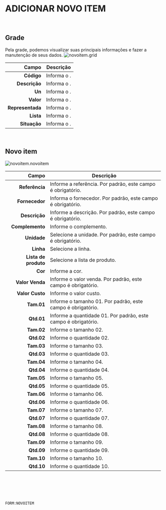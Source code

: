 # ADICIONAR NOVO ITEM
<br>

## Grade
Pela grade, podemos visualizar suas principais informações e fazer a manutenção de seus dados.
![novoitem.grid](https://raw.githubusercontent.com/netforcews/docs-siscom/master/geral/imagens/novoitem.grid.png)

Campo | Descrição
--:|---
**Código** | Informa o .
**Descrição** | Informa o .
**Un** | Informa o .
**Valor** | Informa o .
**Representada** | Informa o .
**Lista** | Informa o .
**Situação** | Informa o .
<br>

## Novo item
![novoitem.novoitem](https://raw.githubusercontent.com/netforcews/docs-siscom/master/geral/imagens/novoitem.novoitem.png)

Campo | Descrição
--:|---
**Referência** | Informe a referência. Por padrão, este campo é obrigatório.
**Fornecedor** | Informa o fornecedor. Por padrão, este campo é obrigatório.
**Descrição** | Informe a descrição. Por padrão, este campo é obrigatório.
**Complemento** | Informe o complemento.
**Unidade** | Selecione a unidade. Por padrão, este campo é obrigatório.
**Linha** | Selecione a linha.
**Lista de produto** | Selecione a lista de produto.
**Cor** | Informe a cor.
**Valor Venda** | Informe o valor venda. Por padrão, este campo é obrigatório.
**Valor Custo** | Informe o valor custo.
**Tam.01** | Informe o tamanho 01. Por padrão, este campo é obrigatório.
**Qtd.01** | Informe a quantidade 01. Por padrão, este campo é obrigatório.
**Tam.02** | Informe o tamanho 02.
**Qtd.02** | Informe o quantidade 02.
**Tam.03** | Informe o tamanho 03.
**Qtd.03** | Informe o quantidade 03.
**Tam.04** | Informe o tamanho 04.
**Qtd.04** | Informe o quantidade 04.
**Tam.05** | Informe o tamanho 05.
**Qtd.05** | Informe o quantidade 05.
**Tam.06** | Informe o tamanho 06.
**Qtd.06** | Informe o quantidade 06.
**Tam.07** | Informe o tamanho 07.
**Qtd.07** | Informe o quantidade 07.
**Tam.08** | Informe o tamanho 08.
**Qtd.08** | Informe o quantidade 08.
**Tam.09** | Informe o tamanho 09.
**Qtd.09** | Informe o quantidade 09.
**Tam.10** | Informe o tamanho 10.
**Qtd.10** | Informe o quantidade 10.
<br>
<br>
<br>
<br>

```FORM:NOVOITEM```
